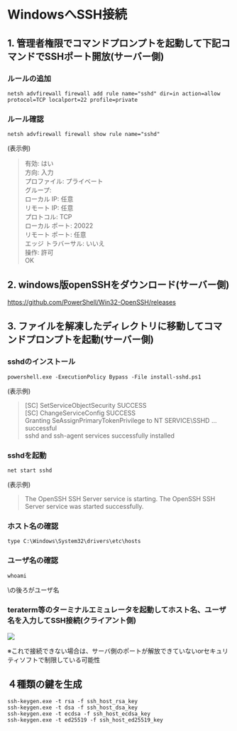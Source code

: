 # WindowsへSSH接続
## 1. 管理者権限でコマンドプロンプトを起動して下記コマンドでSSHポート開放(サーバー側)
### ルールの追加
	netsh advfirewall firewall add rule name="sshd" dir=in action=allow protocol=TCP localport=22 profile=private

### ルール確認
	netsh advfirewall firewall show rule name="sshd"

(表示例)

> 有効: はい  
> 方向: 入力  
> プロファイル: プライベート  
> グループ:  
> ローカル IP: 任意  
> リモート IP: 任意  
> プロトコル: TCP  
> ローカル ポート: 20022  
> リモート ポート: 任意  
> エッジ トラバーサル: いいえ  
> 操作: 許可  
> OK  



## 2. windows版openSSHをダウンロード(サーバー側)
https://github.com/PowerShell/Win32-OpenSSH/releases

## 3. ファイルを解凍したディレクトリに移動してコマンドプロンプトを起動(サーバー側)
### sshdのインストール
	powershell.exe -ExecutionPolicy Bypass -File install-sshd.ps1

(表示例)

> [SC] SetServiceObjectSecurity SUCCESS  
> [SC] ChangeServiceConfig SUCCESS  
> Granting SeAssignPrimaryTokenPrivilege to NT SERVICE\SSHD ... successful  
> sshd and ssh-agent services successfully installed  


### sshdを起動
	net start sshd

(表示例)

> The OpenSSH SSH Server service is starting.
> The OpenSSH SSH Server service was started successfully.



### ホスト名の確認
	type C:\Windows\System32\drivers\etc\hosts

### ユーザ名の確認
	whoami

\の後ろがユーザ名

### teraterm等のターミナルエミュレータを起動してホスト名、ユーザ名を入力してSSH接続(クライアント側)
<img src="data:img/png;base64,teraterm.png">

※これで接続できない場合は、サーバ側のポートが解放できていないorセキュリティソフトで制限している可能性



## ４種類の鍵を生成

	ssh-keygen.exe -t rsa -f ssh_host_rsa_key
	ssh-keygen.exe -t dsa -f ssh_host_dsa_key
	ssh-keygen.exe -t ecdsa -f ssh_host_ecdsa_key
	ssh-keygen.exe -t ed25519 -f ssh_host_ed25519_key